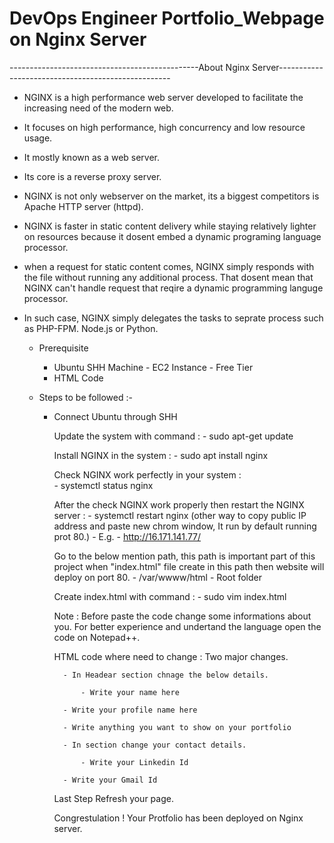 # DevOps Engineer Portfolio_Webpage on Nginx Server

  -----------------------------------------------About Nginx Server---------------------------------------------------

-  NGINX is a high performance web server developed to facilitate the increasing need of the modern web.
-  It focuses on high performance, high concurrency and low resource usage.
-  It mostly known as a web server.
-  Its core is a reverse proxy server.
-  NGINX  is not only webserver on the market, its a biggest competitors is Apache HTTP server (httpd).
-  NGINX is faster in static content delivery while staying relatively lighter on resources because it dosent embed a dynamic programing language processor.
-  when a request for static content comes, NGINX simply responds with the file without running any additional process. That dosent mean that NGINX can't handle
   request that reqire a dynamic programming languge processor.
-  In such case, NGINX simply delegates the tasks to seprate process such as PHP-FPM. Node.js or Python.

	- Prerequisite
   		 - Ubuntu SHH Machine - EC2 Instance - Free Tier 
   		 - HTML Code

	- Steps to be followed :-

   		- Connect Ubuntu through SHH

    		Update the system with command :
         		- sudo apt-get update

    		Install NGINX in the system :
          		- sudo apt install nginx
      
    		Check NGINX work perfectly in your system :   
          		- systemctl status nginx

    		After the check NGINX work properly then restart the NGINX server :
          		- systemctl restart nginx (other way to copy public IP address and paste new chrom window, It run by default running prot 80.)
          		- E.g. - http://16.171.141.77/

    		Go to the below mention path, this path is important part of this project when "index.html" file create in this path then website will deploy on 		port 80.
          		- /var/wwww/html - Root folder

    		Create index.html with command :
          		- sudo vim index.html

    		Note :  Before paste the code change some informations about you.
           		For better experience and undertand the language open the code on Notepad++.

    		HTML code where need to change : Two major changes.
       
       			- In Headear section chnage the below details.

       				- Write your name here

   				- Write your profile name here

   				- Write anything you want to show on your portfolio
      
      			- In section change your contact details. 

       				- Write your Linkedin Id
       
				- Write your Gmail Id
        
    		Last Step Refresh your page.

    		Congrestulation ! Your Protfolio has been deployed on Nginx server.
    
